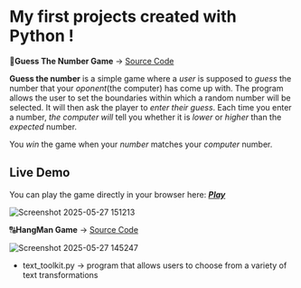 # Мy first projects created with Python !
  
  🔢**Guess The Number Game** -> [Source Code](number_guessing.py)
   
  **Guess the number** is a simple game where a *user* is supposed to *guess* the number that your *oponent*(the computer) has come up with.
  The program allows the user to set the boundaries within which a random number will be selected. It will then ask the player to *enter their guess*. 
  Each time you enter a number, *the computer will* tell you whether it is *lower* or *higher* than the *expected* number.
  
  You *win* the game when your *number* matches your *computer* number.

  ## Live Demo

  You can play the game directly in your browser here:
  [***Play***](https://replit.com/@stanislavspasov/GuessANumber#main.py)
  
 ![Screenshot 2025-05-27 151213](https://github.com/user-attachments/assets/db47936f-8c21-40f7-8ff9-6169949cd7b5)

    
  🔠**HangMan Game** -> [Source Code](hangman.py)

  ![Screenshot 2025-05-27 145247](https://github.com/user-attachments/assets/4b7fccb7-52f5-48e7-befb-b1fc08844d13)

  
  - text_toolkit.py -> program that allows users to choose from a variety of text transformations
